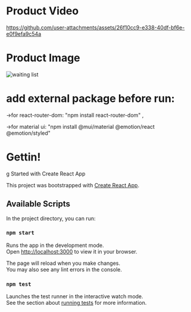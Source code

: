# Product Video



https://github.com/user-attachments/assets/26f10cc9-e338-40df-bf6e-e0f9efa9c54a



# Product Image

![waiting list](https://github.com/user-attachments/assets/b0a66670-6d2b-440f-a49a-90efe3bdca74)

# add external package before run:
->for react-router-dom: "npm install react-router-dom" , 

->for material ui: "npm install @mui/material @emotion/react @emotion/styled"

# Gettin!
g Started with Create React App

This project was bootstrapped with [Create React App](https://github.com/facebook/create-react-app).

## Available Scripts

In the project directory, you can run:

### `npm start`

Runs the app in the development mode.\
Open [http://localhost:3000](http://localhost:3000) to view it in your browser.

The page will reload when you make changes.\
You may also see any lint errors in the console.

### `npm test`

Launches the test runner in the interactive watch mode.\
See the section about [running tests](https://facebook.github.io/create-react-app/docs/running-tests) for more information.

